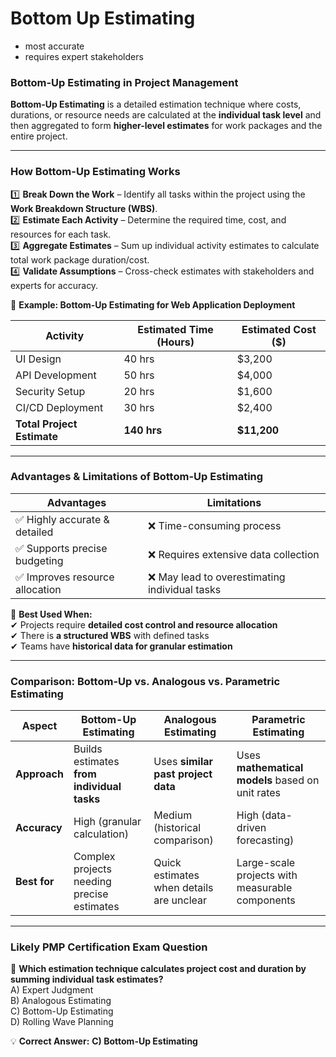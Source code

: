 # Bottom Up Estimating

- most accurate
- requires expert stakeholders

### **Bottom-Up Estimating in Project Management**

**Bottom-Up Estimating** is a detailed estimation technique where costs, durations, or resource needs are calculated at the **individual task level** and then aggregated to form **higher-level estimates** for work packages and the entire project.

---

### **How Bottom-Up Estimating Works**

1️⃣ **Break Down the Work** – Identify all tasks within the project using the **Work Breakdown Structure (WBS)**.  
2️⃣ **Estimate Each Activity** – Determine the required time, cost, and resources for each task.  
3️⃣ **Aggregate Estimates** – Sum up individual activity estimates to calculate total work package duration/cost.  
4️⃣ **Validate Assumptions** – Cross-check estimates with stakeholders and experts for accuracy.

📌 **Example: Bottom-Up Estimating for Web Application Deployment**

| **Activity**               | **Estimated Time (Hours)** | **Estimated Cost ($)** |
| -------------------------- | -------------------------- | ---------------------- |
| UI Design                  | 40 hrs                     | $3,200                 |
| API Development            | 50 hrs                     | $4,000                 |
| Security Setup             | 20 hrs                     | $1,600                 |
| CI/CD Deployment           | 30 hrs                     | $2,400                 |
| **Total Project Estimate** | **140 hrs**                | **$11,200**            |

---

### **Advantages & Limitations of Bottom-Up Estimating**

| **Advantages**                  | **Limitations**                                |
| ------------------------------- | ---------------------------------------------- |
| ✅ Highly accurate & detailed   | ❌ Time-consuming process                      |
| ✅ Supports precise budgeting   | ❌ Requires extensive data collection          |
| ✅ Improves resource allocation | ❌ May lead to overestimating individual tasks |

🔹 **Best Used When:**  
✔ Projects require **detailed cost control and resource allocation**  
✔ There is **a structured WBS** with defined tasks  
✔ Teams have **historical data for granular estimation**

---

### **Comparison: Bottom-Up vs. Analogous vs. Parametric Estimating**

| **Aspect**   | **Bottom-Up Estimating**                   | **Analogous Estimating**                 | **Parametric Estimating**                        |
| ------------ | ------------------------------------------ | ---------------------------------------- | ------------------------------------------------ |
| **Approach** | Builds estimates **from individual tasks** | Uses **similar past project data**       | Uses **mathematical models** based on unit rates |
| **Accuracy** | High (granular calculation)                | Medium (historical comparison)           | High (data-driven forecasting)                   |
| **Best for** | Complex projects needing precise estimates | Quick estimates when details are unclear | Large-scale projects with measurable components  |

---

### **Likely PMP Certification Exam Question**

📌 **Which estimation technique calculates project cost and duration by summing individual task estimates?**  
A) Expert Judgment  
B) Analogous Estimating  
C) Bottom-Up Estimating  
D) Rolling Wave Planning

💡 **Correct Answer:** **C) Bottom-Up Estimating**
